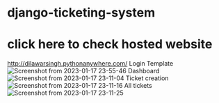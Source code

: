 # django-ticketing-system
# click here to check hosted website 
http://dilawarsingh.pythonanywhere.com/
Login Template
![Screenshot from 2023-01-17 23-55-46](https://user-images.githubusercontent.com/83509793/212980937-fac143eb-b4a4-45fd-b6c9-af9f5501fe40.png)
Dashboard 
![Screenshot from 2023-01-17 23-11-04](https://user-images.githubusercontent.com/83509793/212973653-b3d39e9a-31db-493e-aa72-e4ae80cc9e66.png)
Ticket creation 
![Screenshot from 2023-01-17 23-11-16](https://user-images.githubusercontent.com/83509793/212973974-e8a3fbf4-d1a9-4a4e-bb93-31d3d9c54d92.png)
All tickets
![Screenshot from 2023-01-17 23-11-25](https://user-images.githubusercontent.com/83509793/212973999-02fefd0b-8b98-4ccc-a87a-8d7695fee1ed.png)
